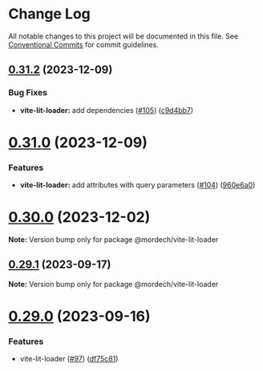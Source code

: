 # Change Log

All notable changes to this project will be documented in this file.
See [Conventional Commits](https://conventionalcommits.org) for commit guidelines.

## [0.31.2](https://github.com/Mordech/mordech-projects/compare/v0.31.1...v0.31.2) (2023-12-09)

### Bug Fixes

- **vite-lit-loader:** add dependencies ([#105](https://github.com/Mordech/mordech-projects/issues/105)) ([c9d4bb7](https://github.com/Mordech/mordech-projects/commit/c9d4bb757396ba3850492d92a833fb09ab5144f8))

# [0.31.0](https://github.com/Mordech/mordech-projects/compare/v0.29.1...v0.31.0) (2023-12-09)

### Features

- **vite-lit-loader:** add attributes with query parameters ([#104](https://github.com/Mordech/mordech-projects/issues/104)) ([960e6a0](https://github.com/Mordech/mordech-projects/commit/960e6a01895c58dd45208fcb3fa7bb2d159bea3f))

# [0.30.0](https://github.com/Mordech/mordech-projects/compare/v0.29.1...v0.30.0) (2023-12-02)

**Note:** Version bump only for package @mordech/vite-lit-loader

## [0.29.1](https://github.com/Mordech/mordech-projects/compare/v0.29.0...v0.29.1) (2023-09-17)

**Note:** Version bump only for package @mordech/vite-lit-loader

# [0.29.0](https://github.com/Mordech/mordech-projects/compare/v0.28.0...v0.29.0) (2023-09-16)

### Features

- vite-lit-loader ([#97](https://github.com/Mordech/mordech-projects/issues/97)) ([df75c81](https://github.com/Mordech/mordech-projects/commit/df75c814ba237829727a43645e2d097cd0d614c9))
